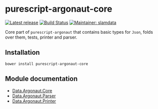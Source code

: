 # purescript-argonaut-core

[![Latest release](http://img.shields.io/bower/v/purescript-strongcheck.svg)](https://github.com/purescript-contrib/purescript-strongcheck/releases)
[![Build Status](https://travis-ci.org/purescript-contrib/purescript-argonaut-core.svg?branch=master)](https://travis-ci.org/purescript-contrib/purescript-argonaut-core)
[![Maintainer: slamdata](https://img.shields.io/badge/maintainer-slamdata-lightgrey.svg)](http://github.com/slamdata)

Core part of `purescript-argonaut` that contains basic types for `Json`, folds over them, tests, printer and parser.

## Installation

```shell
bower install purescript-argonaut-core
```

## Module documentation

- [Data.Argonaut.Core](docs/Data/Argonaut/Core.md)
- [Data.Argonaut.Parser](docs/Data/Argonaut/Parser.md)
- [Data.Argonaut.Printer](docs/Data/Argonaut/Printer.md)

